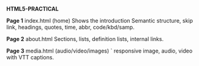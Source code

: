 
**HTML5-PRACTICAL**



**Page 1**
index.html (home) Shows the introduction 
Semantic structure, skip link, headings,
quotes, time, abbr, code/kbd/samp.

**Page 2**
about.html
Sections, lists, definition lists, internal
links.

**Page 3**
media.html (audio/video/images)
<picture>` responsive image, audio, video
with VTT captions.
